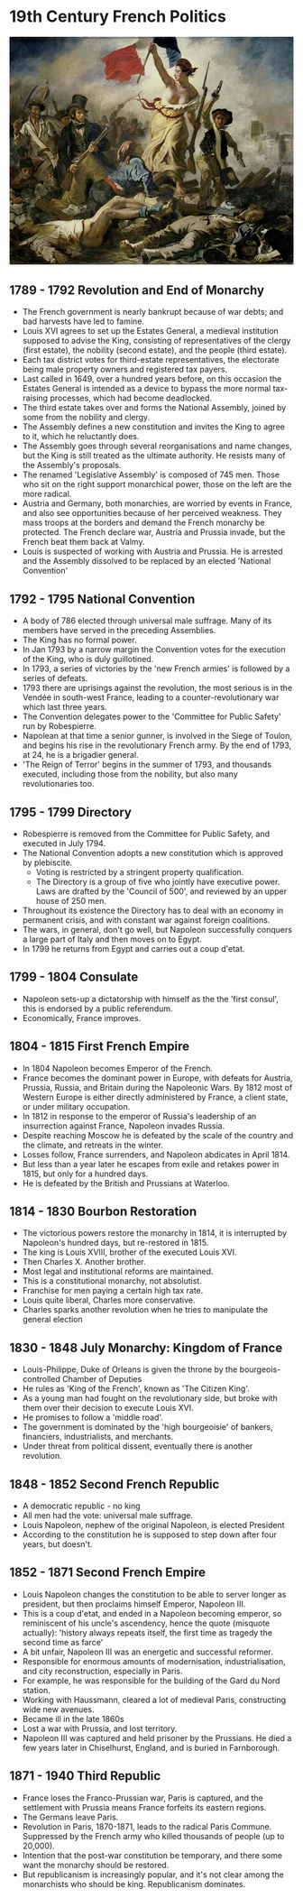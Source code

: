 # 19th Century French Politics

![Liberty Leading the People](./Delacroix_Le_28_Juillet._La_Liberte_guidant_le_peuple.jpg)
## 1789 - 1792 Revolution and End of Monarchy 

- The French government is nearly bankrupt because of war debts; and bad harvests have led to famine.
- Louis XVI agrees to set up the Estates General, a medieval institution supposed to advise the King, consisting of representatives of the clergy (first estate), the nobility (second estate), and the people (third estate).
- Each tax district votes for third-estate representatives, the electorate being male property owners and registered tax payers.  
- Last called in 1649, over a hundred years before, on this occasion the Estates General is intended as a device to bypass the more normal tax-raising processes, which had become deadlocked.
- The third estate takes over and forms the National Assembly, joined by some from the nobility and clergy.
- The Assembly defines a new constitution and invites the King to agree to it, which he reluctantly does.
- The Assembly goes through several reorganisations and name changes, but the King is still treated as the ultimate authority.  He resists many of the Assembly's proposals.
- The renamed 'Legislative Assembly' is composed of 745 men. Those who sit on the right support monarchical power, those on the left are the more radical.
- Austria and Germany, both monarchies, are worried by events in France, and also see opportunities because of her perceived weakness. They mass troops at the borders and demand the French monarchy be protected. The French declare war, Austria and Prussia invade, but the French beat them back at Valmy.
- Louis is suspected of working with Austria and Prussia. He is arrested and the Assembly dissolved to be replaced by an elected 'National Convention'

## 1792 - 1795  National Convention 

- A body of 786 elected through universal male suffrage.  Many of its members have served in the preceding Assemblies.
- The King has no formal power.
- In Jan 1793 by a narrow margin the Convention votes for the execution of the King, who is duly guillotined.
- In 1793, a series of victories by the 'new French armies' is followed by a series of defeats.  
- 1793 there are uprisings against the revolution, the most serious is in the Vendée in south-west France, leading to a counter-revolutionary war which last three years. 
- The Convention delegates power to the 'Committee for Public Safety' run by Robespierre.
- Napolean at that time a senior gunner, is involved in the Siege of Toulon, and begins his rise in the revolutionary French army. By the end of 1793, at 24, he is a brigadier general.
- 'The Reign of Terror' begins in the summer of 1793, and thousands executed, including those from the nobility,  but also many revolutionaries too. 


## 1795 - 1799 Directory

- Robespierre is removed from the Committee for Public Safety, and executed in July 1794. 
- The National Convention adopts a new constitution which is approved by plebiscite. 
  - Voting is restricted by a stringent property qualification.
  - The Directory is a group of five who jointly have executive power. Laws are drafted by the 'Council of 500', and reviewed by an upper house of 250 men.  
- Throughout its existence the Directory has to deal with an economy in permanent crisis, and with constant war against foreign coalitions. 
- The wars, in general, don't go well, but Napoleon successfully conquers a large part of Italy and then moves on to Egypt.
- In 1799 he returns from Egypt and carries out a coup d'etat.

## 1799 - 1804 Consulate

- Napoleon sets-up a dictatorship with himself as the the 'first consul', this is endorsed by a public referendum.
- Economically, France improves.   

##  1804 - 1815 First French Empire  

- In 1804 Napoleon  becomes Emperor of the French. 
- France becomes the dominant power in Europe, with defeats for Austria, Prussia, Russia, and Britain during the Napoleonic Wars. By 1812 most of Western Europe is either directly administered by France, a client state, or under military occupation.
- In 1812 in response to the emperor of Russia's leadership of an insurrection against France, Napoleon invades Russia. 
- Despite reaching Moscow he is defeated by the scale of the country and the climate, and retreats in the winter. 
- Losses follow, France surrenders, and Napoleon abdicates in April 1814. 
- But less than a year later he escapes from exile and retakes power in 1815, but only for a hundred days.
- He is defeated by the British and Prussians at Waterloo. 

## 1814 - 1830 Bourbon Restoration 

- The victorious powers restore the monarchy in 1814, it is interrupted by Napoleon's hundred days, but re-restored in 1815.
- The king is Louis XVIII, brother of the executed Louis XVI.
- Then Charles X. Another brother. 
- Most legal and institutional reforms are maintained.  
- This is a constitutional monarchy, not absolutist. 
- Franchise for men paying a certain high tax rate.
- Louis quite liberal, Charles more conservative.
- Charles sparks another revolution when he tries to manipulate the general election

## 1830 -  1848 July Monarchy: Kingdom of France 

- Louis-Philippe, Duke of Orleans is given the throne by the bourgeois-controlled Chamber of Deputies 
- He rules as 'King of the French', known as 'The Citizen King'.
- As a young man had fought on the revolutionary side, but broke with them over their decision to execute Louis XVI.
- He promises to follow a 'middle road'.
- The government is dominated by the 'high bourgeoisie' of bankers, financiers, industrialists, and merchants. 
- Under threat from political dissent, eventually there is another revolution.

## 1848 - 1852 Second French Republic 

- A democratic republic - no king
- All men had the vote: universal male suffrage. 
- Louis Napoleon, nephew of the original Napoleon, is elected President
- According to the constitution he is supposed to step down after four years, but doesn't. 

## 1852 - 1871 Second French Empire 

- Louis Napoleon changes the constitution to be able to server longer as president, but then proclaims himself Emperor, Napoleon III. 
- This is a coup d'etat, and ended in a Napoleon becoming emperor, so reminiscent of his uncle's ascendency, hence the quote (misquote actually): 'history always repeats itself, the first time as tragedy the second time as farce' 
- A bit unfair, Napoleon III was an energetic and successful reformer.
- Responsible for enormous amounts of modernisation, industrialisation, and city reconstruction, especially in Paris. 
- For example, he was responsible for the building of the Gard du Nord station.
- Working with Haussmann, cleared a lot of medieval Paris, constructing wide new avenues.
- Became ill in the late 1860s
- Lost a war with Prussia, and lost territory.
- Napoleon III was captured and held prisoner by the Prussians. He died a few years later in Chiselhurst, England, and is buried in Farnborough.


## 1871 - 1940 Third Republic 

- France loses the Franco-Prussian war, Paris is captured, and the settlement with Prussia means France forfeits its eastern regions.
- The Germans leave Paris.
- Revolution in Paris, 1870-1871, leads to the radical Paris Commune. Suppressed by the French army who killed thousands of people (up to 20,000).
- Intention that the post-war constitution be temporary, and there some want the monarchy should be restored. 
- But republicanism is increasingly popular, and it's not clear among the monarchists who should be king. Republicanism dominates. 



 


